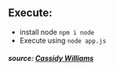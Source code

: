 ## Execute:
- install node `npm i node`
- Execute using `node app.js`

##### source: <a href="https://cassidoo.co/newsletter/"> Cassidy Williams </a>